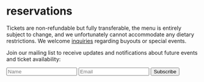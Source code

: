 # reservations
Tickets are non-refundable but fully transferable, the menu is entirely subject to change, and we unfortunately cannot accommodate any dietary restrictions. We welcome [inquiries](mailto:inquiries@pith.space) regarding buyouts or special events.

<tito-widget event="pith/supper-club"></tito-widget>

Join our mailing list to receive updates and notifications about future events and ticket availability:
<form action="https://app.moosend.com/subscribe/9eaa3fab-31d9-4be1-9e41-daccac6ccf29" method="post" id="ms-sub-form" target="_blank">
<input type="text" placeholder="Name" name="ms-name" id="name" required />
<input type="text" placeholder="Email" name="ms-email" id="email" />
<input type="submit" value="Subscribe" />
</form>

&nbsp;
